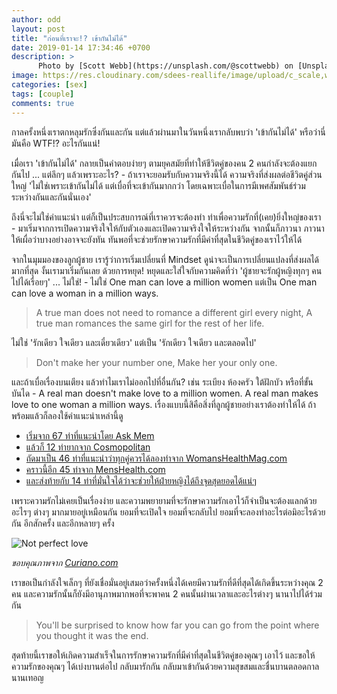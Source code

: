 ```yaml
---
author: odd
layout: post
title: "ก่อนที่เราจะ!? เข้ากันไม่ได้"
date: 2019-01-14 17:34:46 +0700
description: >
      Photo by [Scott Webb](https://unsplash.com/@scottwebb) on [Unsplash](https://unsplash.com/)
image: https://res.cloudinary.com/sdees-reallife/image/upload/c_scale,w_1024/v1547548780/scott-webb-252757-unsplash.jpg
categories: [sex]
tags: [couple]
comments: true
---
```

กาลครั้งหนึ่งเราตกหลุมรักซึ่งกันและกัน แต่แล้วผ่านมาในวันหนึ่งเรากลับพบว่า 'เข้ากันไม่ได้' หรือว่านี่มันคือ WTF!? อะไรกันแน่!

เมื่อเรา 'เข้ากันไม่ได้' กลายเป็นคำตอบง่ายๆ ตามยุคสมัยที่ทำให้ชีวิตคู่ของคน 2 คนกำลังจะต้องแยกกันไป ... แต่ลึกๆ แล้วเพราะอะไร? - ถ้าเราจะยอมรับกับความจริงนี้ได้ ความจริงที่ส่งผลต่อชีวิตคู่ส่วนใหญ่ 'ไม่ใช่เพราะเข้ากันไม่ได้ แต่เบื่อที่จะเข้ากันมากกว่า โดยเฉพาะเบื่อในการมีเพศสัมพันธ์ร่วมระหว่างกันและกันนั่นเอง'

ถึงนี่จะไม่ใช่คำแนะนำ แต่ก็เป็นประสบการณ์ที่เราควรจะต้องทำ ทำเพื่อความรักที่(เคย)ยิ่งใหญ่ของเรา - มาเริ่มจากการเปิดความจริงใจให้กับตัวเองและเปิดความจริงใจให้ระหว่างกัน จากนั้นก็ภาวนา ภาวนาให้เผื่อว่าบางอย่างอาจจะยังทัน ทันพอที่จะช่วยรักษาความรักที่มีค่าที่สุดในชีวิตคู่ของเราไว้ให้ได้

จากในมุมมองของลูกผู้ชาย เรารู้ว่าการเริ่มเปลี่ยนที่ Mindset ดูน่าจะเป็นการเปลี่ยนแปลงที่ส่งผลได้มากที่สุด งั้นเรามาเริ่มกันเลย ด้วยการหยุด! หยุดและใส่ใจกับความคิดที่ว่า 'ผู้ชายจะรักผู้หญิงทุกๆ คนไปได้เรื่อยๆ' ... ไม่ใช่! - ไม่ใช่ One man can love a million women แต่เป็น One man can love a woman in a million ways.

> A true man does not need to romance a different girl every night, A true man romances the same girl for the rest of her life.

ไม่ใช่ 'รักเดียว ใจเดียว และเดี๋ยวเดียว' แต่เป็น 'รักเดียว ใจเดียว และตลอดไป'

> Don't make her your number one, Make her your only one.

และถ้าเบื่อเรื่องบนเตียง แล้วทำไมเราไม่ออกไปที่อื่นกัน? เช่น ระเบียง ห้องครัว ใต้ฝักบัว หรือที่ขั้นบันได - A real man doesn't make love to a million women. A real man makes love to one woman a million ways. เรื่องแบบนี้สิคือสิ่งที่ลูกผู้ชายอย่างเราต้องทำให้ได้ ถ้าพร้อมแล้วก็ลองใช้คำแนะนำเหล่านี้ดู

- [เริ่มจาก 67 ท่าที่แนะนำโดย Ask Mem](https://www.askmen.com/dating/love_tip_250/274_love_tip.html)
- [แล้วก็ 12 ท่ายากจาก Cosmopolitan](https://www.cosmopolitan.com/advanced-sex-positions/)
- [ถัดมาเป็น 46 ท่าที่แนะนำว่าทุกคู่ควรได้ลองทำจาก WomansHealthMag.com](https://www.womenshealthmag.com/sex-and-love/a19943165/sex-positions-guide/)
- [คราวนี้อีก 45 ท่าจาก MensHealth.com](https://www.menshealth.com/sex-women/a19547362/45-sex-positions-guys-should-know/)
- [และส่งท้ายกับ 14 ท่าที่มั่นใจได้ว่าจะช่วยให้ฝ่ายหญิงได้ถึงจุดสุดยอดได้แน่ๆ](https://www.cosmopolitan.com/sex-love/a5528/your-orgasm-guaranteed/)

เพราะความรักไม่เคยเป็นเรื่องง่าย และความพยายามที่จะรักษาความรักเอาไว้ก็จำเป็นจะต้องแลกด้วยอะไรๆ ต่างๆ มากมายอยู่เหมือนกัน ยอมที่จะเปิดใจ ยอมที่จะกลับไป ยอมที่จะลองทำอะไรต่อมิอะไรด้วยกัน อีกสักครั้ง และอีกหลายๆ ครั้ง

![Not perfect love](https://res.cloudinary.com/sdees-reallife/image/upload/e_shadow:40/v1547545219/ae5d9c508c4d3ca72ec909297ad34f8f.jpg)

*ขอบคุณภาพจาก [Curiano.com](https://curiano.com/)*

เราขอเป็นกำลังใจเล็กๆ ที่ยังเชื่อมั่นอยู่เสมอว่าครั้งหนึ่งได้เคยมีความรักที่ดีที่สุดได้เกิดขึ้นระหว่างคุณ 2 คน และความรักนั้นก็ยังมีอานุภาพมากพอที่จะพาคน 2 คนนั้นผ่านเวลาและอะไรต่างๆ นานาไปได้ร่วมกัน

> You'll be surprised to know how far you can go from the point where you thought it was the end.

สุดท้ายนี้เราขอให้เกิดความสำเร็จในการรักษาความรักที่มีค่าที่สุดในชีวิตคู่ของคุณๆ เอาไว้ และขอให้ความรักของคุณๆ ได้เบ่งบานต่อไป กลับมารักกัน กลับมาเข้ากันด้วยความสุขสมและชื่นบานตลอดกาลนานเทอญ
